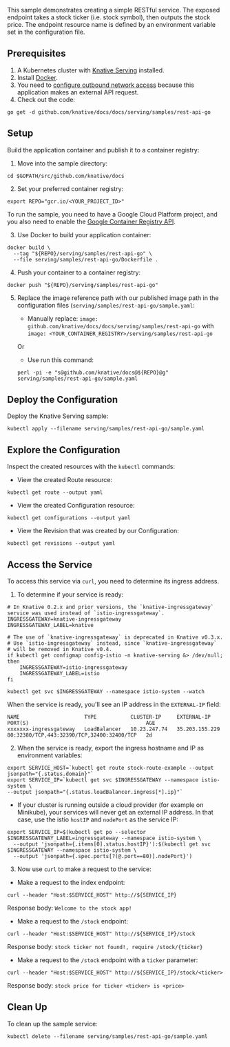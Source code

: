 
This sample demonstrates creating a simple RESTful service. The exposed endpoint
takes a stock ticker (i.e. stock symbol), then outputs the stock price. The
endpoint resource name is defined by an environment variable set in the
configuration file.

## Prerequisites

1. A Kubernetes cluster with
   [Knative Serving](../../../install/)
   installed.
2. Install
   [Docker](https://docs.docker.com/get-started/#prepare-your-docker-environment).
3. You need to
   [configure outbound network access](../../outbound-network-access/)
   because this application makes an external API request.
4. Check out the code:

```
go get -d github.com/knative/docs/docs/serving/samples/rest-api-go
```

## Setup

Build the application container and publish it to a container registry:

1. Move into the sample directory:

```
cd $GOPATH/src/github.com/knative/docs
```

2. Set your preferred container registry:

```
export REPO="gcr.io/<YOUR_PROJECT_ID>"
```

To run the sample, you need to have a Google Cloud Platform project, and you
also need to enable the
[Google Container Registry API](https://console.cloud.google.com/apis/library/containerregistry.googleapis.com).

3. Use Docker to build your application container:

```
docker build \
  --tag "${REPO}/serving/samples/rest-api-go" \
  --file serving/samples/rest-api-go/Dockerfile .
```

4. Push your container to a container registry:

```
docker push "${REPO}/serving/samples/rest-api-go"
```

5. Replace the image reference path with our published image path in the
   configuration files (`serving/samples/rest-api-go/sample.yaml`:

   - Manually replace:
     `image: github.com/knative/docs/docs/serving/samples/rest-api-go` with
     `image: <YOUR_CONTAINER_REGISTRY>/serving/samples/rest-api-go`

   Or

   - Use run this command:

   ```
   perl -pi -e "s@github.com/knative/docs@${REPO}@g" serving/samples/rest-api-go/sample.yaml
   ```

## Deploy the Configuration

Deploy the Knative Serving sample:

```
kubectl apply --filename serving/samples/rest-api-go/sample.yaml
```

## Explore the Configuration

Inspect the created resources with the `kubectl` commands:

- View the created Route resource:

```
kubectl get route --output yaml
```

- View the created Configuration resource:

```
kubectl get configurations --output yaml
```

- View the Revision that was created by our Configuration:

```
kubectl get revisions --output yaml
```

## Access the Service

To access this service via `curl`, you need to determine its ingress address.

1. To determine if your service is ready:

```
# In Knative 0.2.x and prior versions, the `knative-ingressgateway` service was used instead of `istio-ingressgateway`.
INGRESSGATEWAY=knative-ingressgateway
INGRESSGATEWAY_LABEL=knative

# The use of `knative-ingressgateway` is deprecated in Knative v0.3.x.
# Use `istio-ingressgateway` instead, since `knative-ingressgateway`
# will be removed in Knative v0.4.
if kubectl get configmap config-istio -n knative-serving &> /dev/null; then
    INGRESSGATEWAY=istio-ingressgateway
    INGRESSGATEWAY_LABEL=istio
fi

kubectl get svc $INGRESSGATEWAY --namespace istio-system --watch
```

When the service is ready, you'll see an IP address in the `EXTERNAL-IP` field:

```
NAME                     TYPE           CLUSTER-IP     EXTERNAL-IP      PORT(S)                                      AGE
xxxxxxx-ingressgateway   LoadBalancer   10.23.247.74   35.203.155.229   80:32380/TCP,443:32390/TCP,32400:32400/TCP   2d
```

2. When the service is ready, export the ingress hostname and IP as environment
   variables:

```
export SERVICE_HOST=`kubectl get route stock-route-example --output jsonpath="{.status.domain}"`
export SERVICE_IP=`kubectl get svc $INGRESSGATEWAY --namespace istio-system \
--output jsonpath="{.status.loadBalancer.ingress[*].ip}"`
```

- If your cluster is running outside a cloud provider (for example on Minikube),
  your services will never get an external IP address. In that case, use the
  istio `hostIP` and `nodePort` as the service IP:

```
export SERVICE_IP=$(kubectl get po --selector $INGRESSGATEWAY_LABEL=ingressgateway --namespace istio-system \
  --output 'jsonpath={.items[0].status.hostIP}'):$(kubectl get svc $INGRESSGATEWAY --namespace istio-system \
  --output 'jsonpath={.spec.ports[?(@.port==80)].nodePort}')
```

3. Now use `curl` to make a request to the service:

- Make a request to the index endpoint:

```
curl --header "Host:$SERVICE_HOST" http://${SERVICE_IP}
```

Response body: `Welcome to the stock app!`

- Make a request to the `/stock` endpoint:

```
curl --header "Host:$SERVICE_HOST" http://${SERVICE_IP}/stock
```

Response body: `stock ticker not found!, require /stock/{ticker}`

- Make a request to the `/stock` endpoint with a `ticker` parameter:

```
curl --header "Host:$SERVICE_HOST" http://${SERVICE_IP}/stock/<ticker>
```

Response body: `stock price for ticker <ticker> is <price>`

## Clean Up

To clean up the sample service:

```
kubectl delete --filename serving/samples/rest-api-go/sample.yaml
```
